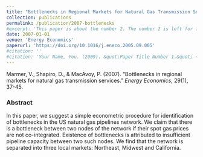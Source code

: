 ```yaml
---
title: "Bottlenecks in Regional Markets for Natural Gas Transmission Services"
collection: publications
permalink: /publication/2007-bottlenecks
#excerpt: 'This paper is about the number 2. The number 2 is left for future work.'
date: 2007-01-01
venue: 'Energy Economics'
paperurl: 'https://doi.org/10.1016/j.eneco.2005.09.005'
#citation: ''
#citation: 'Your Name, You. (2009). &quot;Paper Title Number 1.&quot; <i>Journal 1</i>. 1(1).'
---
```

Marmer, V., Shapiro, D., & MacAvoy, P. (2007). &ldquo;Bottlenecks in regional markets for natural gas transmission services.&rdquo; <i>Energy Economics</i>, 29(1), 37-45.

### Abstract

In this paper, we suggest a simple econometric procedure for identification of bottlenecks in the US natural gas pipelines network. We claim that there is a bottleneck between two nodes of the network if their spot gas prices are not co-integrated. Existence of bottlenecks is attributed to insufficient pipeline capacity between two such nodes. We find that the network is separated into three local markets: Northeast, Midwest and California.